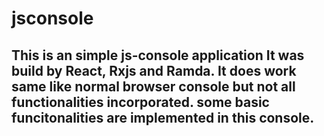 # jsconsole

## This is an simple js-console application It was build by React, Rxjs and Ramda. It does work same like normal browser console but not all functionalities incorporated. some basic funcitonalities are implemented in this console.

